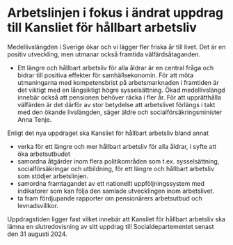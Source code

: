 # Arbetslinjen i fokus i ändrat uppdrag till Kansliet för hållbart arbetsliv

Medellivslängden i Sverige ökar och vi lägger fler friska år till livet. Det är en positiv utveckling, men utmanar också framtida välfärdsåtaganden.

- Ett längre och hållbart arbetsliv för alla åldrar är en central fråga och bidrar till positiva effekter för samhällsekonomin. För att möta utmaningarna med kom­p­e­tens­brist på arbetsmarknaden i framtiden är det viktigt med en långsiktigt högre sysselsättning. Ökad medellivslängd innebär också att pensionen behöver räcka i fler år. För att upprätthålla välfärden är det därför av stor betydelse att arbetslivet förlängs i takt med den ökande livslängden, säger äldre och socialförsäkringsminister Anna Tenje.

Enligt det nya uppdraget ska Kansliet för hållbart arbetsliv bland annat

* verka för ett längre och mer hållbart arbetsliv för alla åldrar, i syfte att öka arbetsutbudet
* samordna åtgärder inom flera politikområden som t.ex. sysselsättning, socialförsäkringar och utbildning, för ett längre och hållbart arbetsliv som stödjer arbetslinjen.
* samordna framtagandet av ett nationellt uppföljningssystem med indikatorer som kan följa den samlade utvecklingen inom arbetslivet.
* ta fram fördjupande rapporter om pensionärers arbetsutbud och levnadsvillkor.

Uppdragstiden ligger fast vilket innebär att Kansliet för hållbart arbetsliv ska lämna en slutredovisning av sitt uppdrag till Socialdepartementet senast den 31 augusti 2024.
